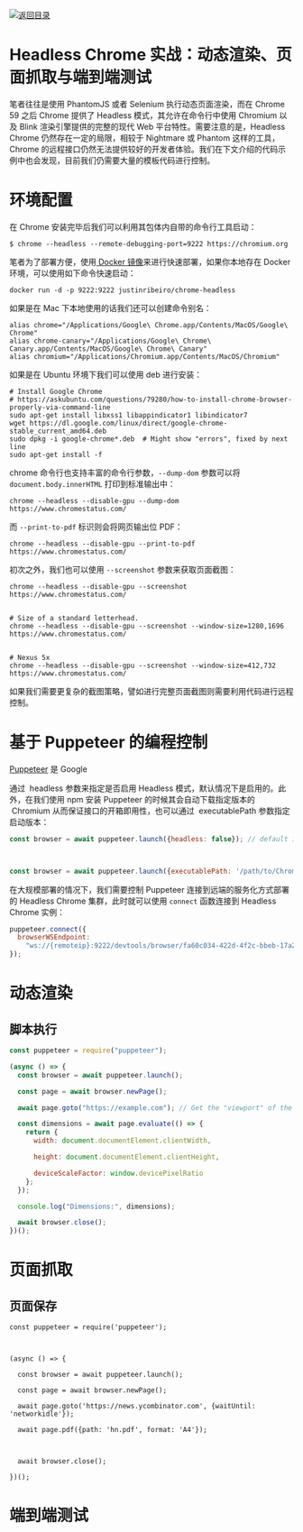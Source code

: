 [![返回目录](https://parg.co/UYp)](https://parg.co/Ubt)

# Headless Chrome 实战：动态渲染、页面抓取与端到端测试

笔者往往是使用 PhantomJS 或者 Selenium 执行动态页面渲染，而在 Chrome 59 之后 Chrome 提供了 Headless 模式，其允许在命令行中使用 Chromium 以及 Blink 渲染引擎提供的完整的现代 Web 平台特性。需要注意的是，Headless Chrome 仍然存在一定的局限，相较于 Nightmare 或 Phantom 这样的工具， Chrome 的远程接口仍然无法提供较好的开发者体验。我们在下文介绍的代码示例中也会发现，目前我们仍需要大量的模板代码进行控制。

# 环境配置

在 Chrome 安装完毕后我们可以利用其包体内自带的命令行工具启动：

```
$ chrome --headless --remote-debugging-port=9222 https://chromium.org
```

笔者为了部署方便，使用[ Docker 镜像](https://hub.docker.com/r/justinribeiro/chrome-headless/)来进行快速部署，如果你本地存在 Docker 环境，可以使用如下命令快速启动：

```
docker run -d -p 9222:9222 justinribeiro/chrome-headless
```

如果是在 Mac 下本地使用的话我们还可以创建命令别名：

```
alias chrome="/Applications/Google\ Chrome.app/Contents/MacOS/Google\ Chrome"
alias chrome-canary="/Applications/Google\ Chrome\ Canary.app/Contents/MacOS/Google\ Chrome\ Canary"
alias chromium="/Applications/Chromium.app/Contents/MacOS/Chromium"
```

如果是在 Ubuntu 环境下我们可以使用 deb 进行安装：

```
# Install Google Chrome
# https://askubuntu.com/questions/79280/how-to-install-chrome-browser-properly-via-command-line
sudo apt-get install libxss1 libappindicator1 libindicator7
wget https://dl.google.com/linux/direct/google-chrome-stable_current_amd64.deb
sudo dpkg -i google-chrome*.deb  # Might show "errors", fixed by next line
sudo apt-get install -f
```

chrome 命令行也支持丰富的命令行参数，`--dump-dom` 参数可以将 `document.body.innerHTML` 打印到标准输出中：

```
chrome --headless --disable-gpu --dump-dom https://www.chromestatus.com/
```

而 `--print-to-pdf` 标识则会将网页输出位 PDF：

```
chrome --headless --disable-gpu --print-to-pdf https://www.chromestatus.com/
```

初次之外，我们也可以使用 `--screenshot` 参数来获取页面截图：

```
chrome --headless --disable-gpu --screenshot https://www.chromestatus.com/


# Size of a standard letterhead.
chrome --headless --disable-gpu --screenshot --window-size=1280,1696 https://www.chromestatus.com/


# Nexus 5x
chrome --headless --disable-gpu --screenshot --window-size=412,732 https://www.chromestatus.com/
```

如果我们需要更复杂的截图策略，譬如进行完整页面截图则需要利用代码进行远程控制。

# 基于 Puppeteer 的编程控制

[Puppeteer](https://github.com/GoogleChrome/puppeteer) 是 Google

通过  headless 参数来指定是否启用 Headless 模式，默认情况下是启用的。此外，在我们使用 npm 安装 Puppeteer 的时候其会自动下载指定版本的  Chromium 从而保证接口的开箱即用性，也可以通过  executablePath 参数指定启动版本：

```js
const browser = await puppeteer.launch({headless: false}); // default is true



const browser = await puppeteer.launch({executablePath: '/path/to/Chrome'});
```

在大规模部署的情况下，我们需要控制 Puppeteer 连接到远端的服务化方式部署的 Headless Chrome 集群，此时就可以使用 `connect` 函数连接到 Headless Chrome 实例：

```js
puppeteer.connect({
  browserWSEndpoint:
    "ws://{remoteip}:9222/devtools/browser/fa60c034-422d-4f2c-bbeb-17a2cfd690f2"
});
```

# 动态渲染

## 脚本执行

```js
const puppeteer = require("puppeteer");

(async () => {
  const browser = await puppeteer.launch();

  const page = await browser.newPage();

  await page.goto("https://example.com"); // Get the "viewport" of the page, as reported by the page.

  const dimensions = await page.evaluate(() => {
    return {
      width: document.documentElement.clientWidth,

      height: document.documentElement.clientHeight,

      deviceScaleFactor: window.devicePixelRatio
    };
  });

  console.log("Dimensions:", dimensions);

  await browser.close();
})();
```

# 页面抓取

## 页面保存

```
const puppeteer = require('puppeteer');



(async () => {

  const browser = await puppeteer.launch();

  const page = await browser.newPage();

  await page.goto('https://news.ycombinator.com', {waitUntil: 'networkidle'});

  await page.pdf({path: 'hn.pdf', format: 'A4'});



  await browser.close();

})();
```

# 端到端测试

